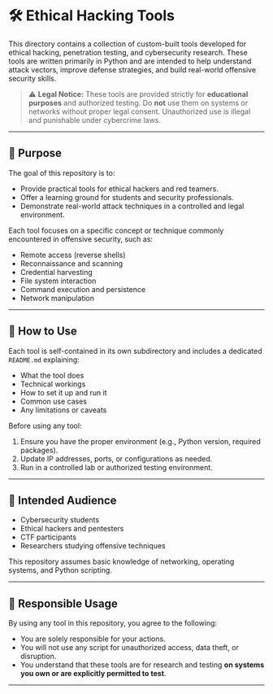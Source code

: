 # 🛠️ Ethical Hacking Tools

This directory contains a collection of custom-built tools developed for ethical hacking, penetration testing, and cybersecurity research. These tools are written primarily in Python and are intended to help understand attack vectors, improve defense strategies, and build real-world offensive security skills.

> ⚠️ **Legal Notice:** These tools are provided strictly for **educational purposes** and authorized testing. Do **not** use them on systems or networks without proper legal consent. Unauthorized use is illegal and punishable under cybercrime laws.

---

## 🎯 Purpose

The goal of this repository is to:

- Provide practical tools for ethical hackers and red teamers.
- Offer a learning ground for students and security professionals.
- Demonstrate real-world attack techniques in a controlled and legal environment.

Each tool focuses on a specific concept or technique commonly encountered in offensive security, such as:
- Remote access (reverse shells)
- Reconnaissance and scanning
- Credential harvesting
- File system interaction
- Command execution and persistence
- Network manipulation

---

## 🧠 How to Use

Each tool is self-contained in its own subdirectory and includes a dedicated `README.md` explaining:
- What the tool does
- Technical workings
- How to set it up and run it
- Common use cases
- Any limitations or caveats

Before using any tool:
1. Ensure you have the proper environment (e.g., Python version, required packages).
2. Update IP addresses, ports, or configurations as needed.
3. Run in a controlled lab or authorized testing environment.

---

## 💼 Intended Audience

- Cybersecurity students
- Ethical hackers and pentesters
- CTF participants
- Researchers studying offensive techniques

This repository assumes basic knowledge of networking, operating systems, and Python scripting.

---

## 🔐 Responsible Usage

By using any tool in this repository, you agree to the following:
- You are solely responsible for your actions.
- You will not use any script for unauthorized access, data theft, or disruption.
- You understand that these tools are for research and testing **on systems you own or are explicitly permitted to test**.

---

